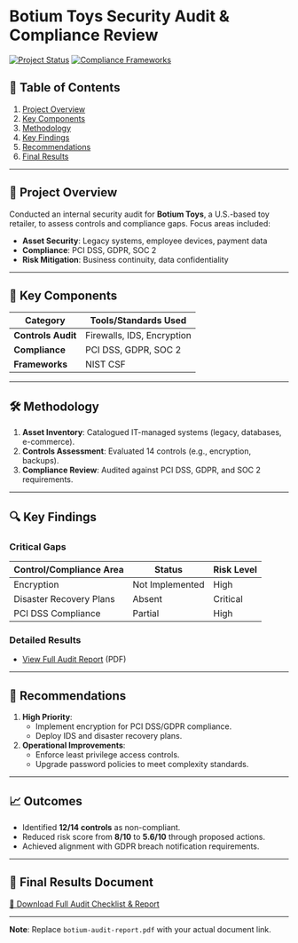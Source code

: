 # Botium Toys Security Audit & Compliance Review

[![Project Status](https://img.shields.io/badge/Status-Completed-brightgreen)](https://github.com/yourusername/botium-audit)
[![Compliance Frameworks](https://img.shields.io/badge/Frameworks-NIST%20CSF%2C%20PCI%20DSS%2C%20GDPR-blue)](https://github.com/yourusername/botium-audit)

## 📖 Table of Contents
1. [Project Overview](#overview)
2. [Key Components](#components)
3. [Methodology](#methodology)
4. [Key Findings](#findings)
5. [Recommendations](#recommendations)
6. [Final Results](#results)

---

<a name="overview"></a>
## 🎯 Project Overview
Conducted an internal security audit for **Botium Toys**, a U.S.-based toy retailer, to assess controls and compliance gaps. Focus areas included:
- **Asset Security**: Legacy systems, employee devices, payment data
- **Compliance**: PCI DSS, GDPR, SOC 2
- **Risk Mitigation**: Business continuity, data confidentiality

---

<a name="components"></a>
## 🔑 Key Components
| **Category**       | **Tools/Standards Used**      |
|---------------------|-------------------------------|
| **Controls Audit**  | Firewalls, IDS, Encryption     |
| **Compliance**      | PCI DSS, GDPR, SOC 2           |
| **Frameworks**      | NIST CSF                       |

---

<a name="methodology"></a>
## 🛠️ Methodology
1. **Asset Inventory**: Catalogued IT-managed systems (legacy, databases, e-commerce).
2. **Controls Assessment**: Evaluated 14 controls (e.g., encryption, backups).
3. **Compliance Review**: Audited against PCI DSS, GDPR, and SOC 2 requirements.

---

<a name="findings"></a>
## 🔍 Key Findings
### **Critical Gaps**
| Control/Compliance Area | Status       | Risk Level |
|--------------------------|--------------|------------|
| Encryption               | Not Implemented | High       |
| Disaster Recovery Plans  | Absent        | Critical   |
| PCI DSS Compliance       | Partial       | High       |

### **Detailed Results**
- [View Full Audit Report](https://drive.google.com/file/d/1bMpgz1LyowAUGBrgB6rGCdRQk3S9RNI0/view?usp=drive_link) (PDF)

---

<a name="recommendations"></a>
## 🚀 Recommendations
1. **High Priority**:  
   - Implement encryption for PCI DSS/GDPR compliance.
   - Deploy IDS and disaster recovery plans.
2. **Operational Improvements**:  
   - Enforce least privilege access controls.
   - Upgrade password policies to meet complexity standards.

---

<a name="results"></a>
## 📈 Outcomes
- Identified **12/14 controls** as non-compliant.
- Reduced risk score from **8/10** to **5.6/10** through proposed actions.
- Achieved alignment with GDPR breach notification requirements.

---

## 📄 Final Results Document
[🔗 Download Full Audit Checklist & Report](https://drive.google.com/drive/folders/1dZ7qbpBjWo-J9Se09YRIvFbMlt33YbN3?usp=sharing)

---

**Note**: Replace `botium-audit-report.pdf` with your actual document link.  
